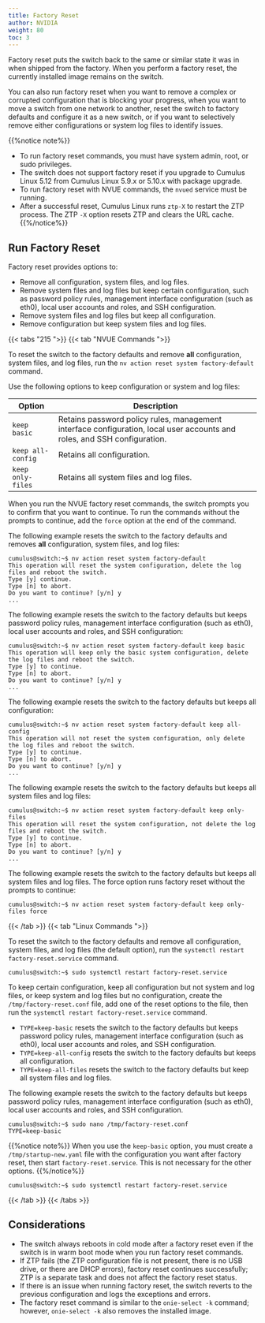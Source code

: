 ```yaml
---
title: Factory Reset
author: NVIDIA
weight: 80
toc: 3
---
```

Factory reset puts the switch back to the same or similar state it was in when shipped from the factory. When you perform a factory reset, the currently installed image remains on the switch.

You can also run factory reset when you want to remove a complex or corrupted configuration that is blocking your progress, when you want to move a switch from one network to another, reset the switch to factory defaults and configure it as a new switch, or if you want to selectively remove either configurations or system log files to identify issues.

{{%notice note%}}
- To run factory reset commands, you must have system admin, root, or sudo privileges.
- The switch does not support factory reset if you upgrade to Cumulus Linux 5.12 from Cumulus Linux 5.9.x or 5.10.x with package upgrade.
- To run factory reset with NVUE commands, the `nvued` service must be running.
- After a successful reset, Cumulus Linux runs `ztp-X` to restart the ZTP process. The ZTP `-X` option resets ZTP and clears the URL cache.
{{%/notice%}}

## Run Factory Reset

Factory reset provides options to:
- Remove all configuration, system files, and log files.
- Remove system files and log files but keep certain configuration, such as password policy rules, management interface configuration (such as eth0), local user accounts and roles, and SSH configuration.
- Remove system files and log files but keep all configuration.
- Remove configuration but keep system files and log files.

{{< tabs "215 ">}}
{{< tab "NVUE Commands ">}}

To reset the switch to the factory defaults and remove **all** configuration, system files, and log files, run the `nv action reset system factory-default` command.

Use the following options to keep configuration or system and log files:

| Option | Description|
| ------ | ---------- |
| `keep basic` | Retains password policy rules, management interface configuration, local user accounts and roles, and SSH configuration.|
| `keep all-config` | Retains all configuration. |
| `keep only-files` | Retains all system files and log files. |

When you run the NVUE factory reset commands, the switch prompts you to confirm that you want to continue. To run the commands without the prompts to continue, add the `force` option at the end of the command.

The following example resets the switch to the factory defaults and removes **all** configuration, system files, and log files:

```
cumulus@switch:~$ nv action reset system factory-default
This operation will reset the system configuration, delete the log files and reboot the switch.
Type [y] continue. 
Type [n] to abort. 
Do you want to continue? [y/n] y
...
```

The following example resets the switch to the factory defaults but keeps password policy rules, management interface configuration (such as eth0), local user accounts and roles, and SSH configuration:

```
cumulus@switch:~$ nv action reset system factory-default keep basic
This operation will keep only the basic system configuration, delete the log files and reboot the switch.
Type [y] to continue. 
Type [n] to abort. 
Do you want to continue? [y/n] y
... 
```

The following example resets the switch to the factory defaults but keeps all configuration:

```
cumulus@switch:~$ nv action reset system factory-default keep all-config
This operation will not reset the system configuration, only delete the log files and reboot the switch.
Type [y] to continue.
Type [n] to abort.
Do you want to continue? [y/n] y 
...
```

The following example resets the switch to the factory defaults but keeps all system files and log files:

```
cumulus@switch:~$ nv action reset system factory-default keep only-files
This operation will reset the system configuration, not delete the log files and reboot the switch.
Type [y] to continue. 
Type [n] to abort. 
Do you want to continue? [y/n] y 
...
```

The following example resets the switch to the factory defaults but keeps all system files and log files. The force option runs factory reset without the prompts to continue:

```
cumulus@switch:~$ nv action reset system factory-default keep only-files force 
```

{{< /tab >}}
{{< tab "Linux Commands ">}}

To reset the switch to the factory defaults and remove all configuration, system files, and log files (the default option), run the `systemctl restart factory-reset.service` command.

```
cumulus@switch:~$ sudo systemctl restart factory-reset.service
```

To keep certain configuration, keep all configuration but not system and log files, or keep system and log files but no configuration, create the `/tmp/factory-reset.conf` file, add one of the reset options to the file, then run the `systemctl restart factory-reset.service` command.
- `TYPE=keep-basic` resets the switch to the factory defaults but keeps password policy rules, management interface configuration (such as eth0), local user accounts and roles, and SSH configuration.
- `TYPE=keep-all-config` resets the switch to the factory defaults but keeps all configuration.
- `TYPE=keep-all-files` resets the switch to the factory defaults but keep all system files and log files.

The following example resets the switch to the factory defaults but keeps password policy rules, management interface configuration (such as eth0), local user accounts and roles, and SSH configuration.

```
cumulus@switch:~$ sudo nano /tmp/factory-reset.conf
TYPE=keep-basic
```

{{%notice note%}}
When you use the `keep-basic` option, you must create a `/tmp/startup-new.yaml` file with the configuration you want after factory reset, then start `factory-reset.service`. This is not necessary for the other options.
{{%/notice%}}

```
cumulus@switch:~$ sudo systemctl restart factory-reset.service
```

{{< /tab >}}
{{< /tabs >}}

## Considerations

- The switch always reboots in cold mode after a factory reset even if the switch is in warm boot mode when you run factory reset commands.
- If ZTP fails (the ZTP configuration file is not present, there is no USB drive, or there are DHCP errors), factory reset continues successfully; ZTP is a separate task and does not affect the factory reset status.
- If there is an issue when running factory reset, the switch reverts to the previous configuration and logs the exceptions and errors.
- The factory reset command is similar to the `onie-select -k` command; however, `onie-select -k` also removes the installed image.  
